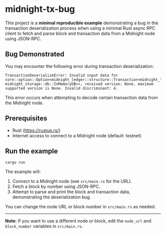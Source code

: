 # midnight-tx-bug

This project is a **minimal reproducible example** demonstrating a bug in the transaction deserialization process when using a minimal Rust async RPC client to fetch and parse block and transaction data from a Midnight node using JSON-RPC.

## Bug Demonstrated

You may encounter the following error during transaction deserialization:

```
TransactionDeserializeError: Invalid input data for core::option::Option<midnight_ledger::structure::Transaction<midnight_ledger::structure::Proof, midnight_storage::db::InMemoryDB>>, received version: None, maximum supported version is None. Invalid discriminant: 4.
```

This error occurs when attempting to decode certain transaction data from the Midnight node.

## Prerequisites

- Rust (https://rustup.rs/)
- Internet access to connect to a Midnight node (default: testnet)

## Run the example

```
cargo run
```

The example will:

1. Connect to a Midnight node (see `src/main.rs` for the URL).
2. Fetch a block by number using JSON-RPC.
3. Attempt to parse and print the block and transaction data, demonstrating the deserialization bug.

You can change the node URL or block number in `src/main.rs` as needed.

---

**Note:** If you want to use a different node or block, edit the `node_url` and `block_number` variables in `src/main.rs`.
